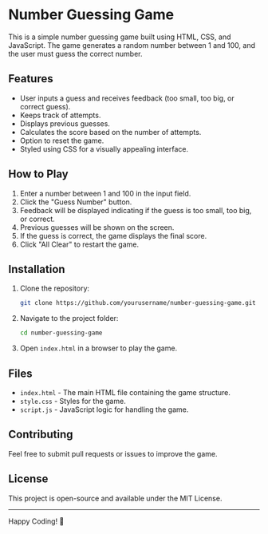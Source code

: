 # Number Guessing Game

This is a simple number guessing game built using HTML, CSS, and JavaScript. The game generates a random number between 1 and 100, and the user must guess the correct number.

## Features
- User inputs a guess and receives feedback (too small, too big, or correct guess).
- Keeps track of attempts.
- Displays previous guesses.
- Calculates the score based on the number of attempts.
- Option to reset the game.
- Styled using CSS for a visually appealing interface.

## How to Play
1. Enter a number between 1 and 100 in the input field.
2. Click the "Guess Number" button.
3. Feedback will be displayed indicating if the guess is too small, too big, or correct.
4. Previous guesses will be shown on the screen.
5. If the guess is correct, the game displays the final score.
6. Click "All Clear" to restart the game.

## Installation
1. Clone the repository:
   ```sh
   git clone https://github.com/yourusername/number-guessing-game.git
   ```
2. Navigate to the project folder:
   ```sh
   cd number-guessing-game
   ```
3. Open `index.html` in a browser to play the game.

## Files
- `index.html` - The main HTML file containing the game structure.
- `style.css` - Styles for the game.
- `script.js` - JavaScript logic for handling the game.

## Contributing
Feel free to submit pull requests or issues to improve the game.

## License
This project is open-source and available under the MIT License.

---
Happy Coding! 🎯

